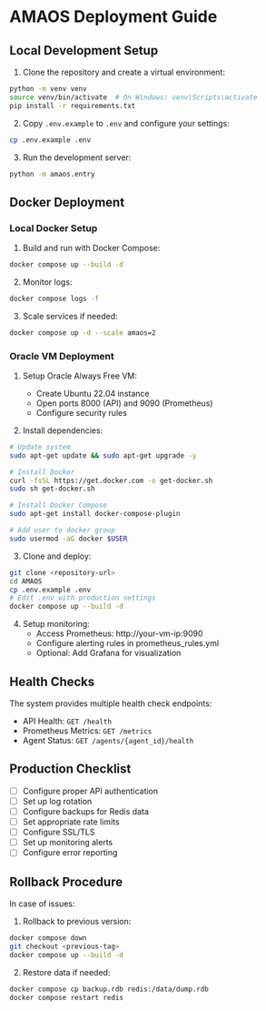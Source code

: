 # AMAOS Deployment Guide

## Local Development Setup

1. Clone the repository and create a virtual environment:
```bash
python -m venv venv
source venv/bin/activate  # On Windows: venv\Scripts\activate
pip install -r requirements.txt
```

2. Copy `.env.example` to `.env` and configure your settings:
```bash
cp .env.example .env
```

3. Run the development server:
```bash
python -m amaos.entry
```

## Docker Deployment

### Local Docker Setup

1. Build and run with Docker Compose:
```bash
docker compose up --build -d
```

2. Monitor logs:
```bash
docker compose logs -f
```

3. Scale services if needed:
```bash
docker compose up -d --scale amaos=2
```

### Oracle VM Deployment

1. Setup Oracle Always Free VM:
   - Create Ubuntu 22.04 instance
   - Open ports 8000 (API) and 9090 (Prometheus)
   - Configure security rules

2. Install dependencies:
```bash
# Update system
sudo apt-get update && sudo apt-get upgrade -y

# Install Docker
curl -fsSL https://get.docker.com -o get-docker.sh
sudo sh get-docker.sh

# Install Docker Compose
sudo apt-get install docker-compose-plugin

# Add user to docker group
sudo usermod -aG docker $USER
```

3. Clone and deploy:
```bash
git clone <repository-url>
cd AMAOS
cp .env.example .env
# Edit .env with production settings
docker compose up --build -d
```

4. Setup monitoring:
   - Access Prometheus: http://your-vm-ip:9090
   - Configure alerting rules in prometheus_rules.yml
   - Optional: Add Grafana for visualization

## Health Checks

The system provides multiple health check endpoints:

- API Health: `GET /health`
- Prometheus Metrics: `GET /metrics`
- Agent Status: `GET /agents/{agent_id}/health`

## Production Checklist

- [ ] Configure proper API authentication
- [ ] Set up log rotation
- [ ] Configure backups for Redis data
- [ ] Set appropriate rate limits
- [ ] Configure SSL/TLS
- [ ] Set up monitoring alerts
- [ ] Configure error reporting

## Rollback Procedure

In case of issues:

1. Rollback to previous version:
```bash
docker compose down
git checkout <previous-tag>
docker compose up --build -d
```

2. Restore data if needed:
```bash
docker compose cp backup.rdb redis:/data/dump.rdb
docker compose restart redis
```
